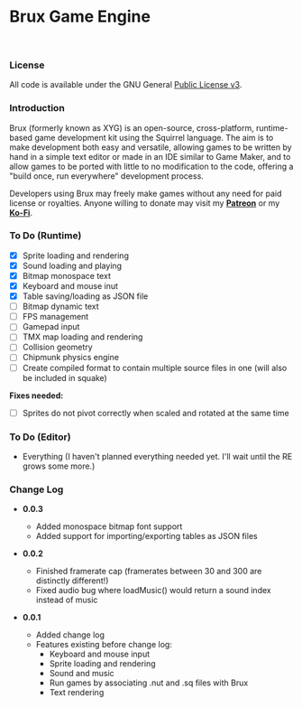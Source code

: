 # **Brux Game Engine**

&nbsp;

### **License**

All code is available under the GNU General [Public License v3](https://www.gnu.org/licenses/gpl-3.0.en.html).

### **Introduction**

 Brux (formerly known as XYG) is an open-source, cross-platform, runtime-based game development kit using the Squirrel language. The aim is to make development both easy and versatile, allowing games to be written by hand in a simple text editor or made in an IDE similar to Game Maker, and to allow games to be ported with little to no modification to the code, offering a "build once, run everywhere" development process.

Developers using Brux may freely make games without any need for paid license or royalties. Anyone willing to donate may visit my **[Patreon](http://www.patreon.com/kelvin)** or my **[Ko-Fi](http://www.ko-fi.com/kelvinshadewing)**.

### To Do (Runtime)

- [X] Sprite loading and rendering
- [X] Sound loading and playing
- [X] Bitmap monospace text
- [X] Keyboard and mouse inut
- [X] Table saving/loading as JSON file
- [ ] Bitmap dynamic text
- [ ] FPS management
- [ ] Gamepad input
- [ ] TMX map loading and rendering
- [ ] Collision geometry
- [ ] Chipmunk physics engine
- [ ] Create compiled format to contain multiple source files in one (will also be included in squake)

**Fixes needed:**

- [ ] Sprites do not pivot correctly when scaled and rotated at the same time

### To Do (Editor)

* Everything (I haven't planned everything needed yet. I'll wait until the RE grows some more.)

### Change Log

* **0.0.3**
  * Added monospace bitmap font support
  * Added support for importing/exporting tables as JSON files

* **0.0.2**
  * Finished framerate cap (framerates between 30 and 300 are distinctly different!)
  * Fixed audio bug where loadMusic() would return a sound index instead of music

* **0.0.1**
  * Added change log
  * Features existing before change log:
    * Keyboard and mouse input
	* Sprite loading and rendering
	* Sound and music
	* Run games by associating .nut and .sq files with Brux
	* Text rendering
